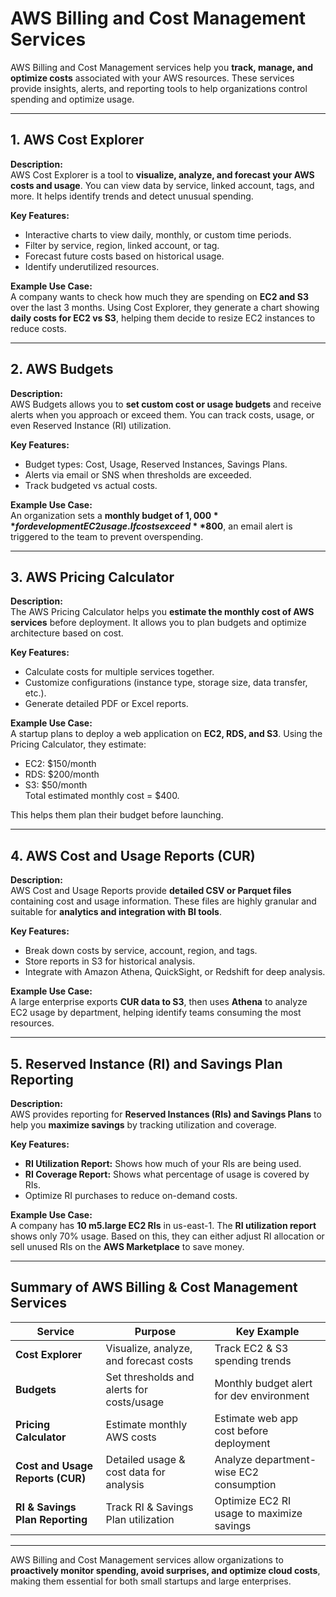 # AWS Billing and Cost Management Services

AWS Billing and Cost Management services help you **track, manage, and optimize costs** associated with your AWS resources. These services provide insights, alerts, and reporting tools to help organizations control spending and optimize usage.

---

## 1. AWS Cost Explorer

**Description:**  
AWS Cost Explorer is a tool to **visualize, analyze, and forecast your AWS costs and usage**. You can view data by service, linked account, tags, and more. It helps identify trends and detect unusual spending.

**Key Features:**
- Interactive charts to view daily, monthly, or custom time periods.
- Filter by service, region, linked account, or tag.
- Forecast future costs based on historical usage.
- Identify underutilized resources.

**Example Use Case:**  
A company wants to check how much they are spending on **EC2 and S3** over the last 3 months. Using Cost Explorer, they generate a chart showing **daily costs for EC2 vs S3**, helping them decide to resize EC2 instances to reduce costs.

---

## 2. AWS Budgets

**Description:**  
AWS Budgets allows you to **set custom cost or usage budgets** and receive alerts when you approach or exceed them. You can track costs, usage, or even Reserved Instance (RI) utilization.

**Key Features:**
- Budget types: Cost, Usage, Reserved Instances, Savings Plans.
- Alerts via email or SNS when thresholds are exceeded.
- Track budgeted vs actual costs.

**Example Use Case:**  
An organization sets a **monthly budget of $1,000** for development EC2 usage. If costs exceed **$800**, an email alert is triggered to the team to prevent overspending.

---

## 3. AWS Pricing Calculator

**Description:**  
The AWS Pricing Calculator helps you **estimate the monthly cost of AWS services** before deployment. It allows you to plan budgets and optimize architecture based on cost.

**Key Features:**
- Calculate costs for multiple services together.
- Customize configurations (instance type, storage size, data transfer, etc.).
- Generate detailed PDF or Excel reports.

**Example Use Case:**  
A startup plans to deploy a web application on **EC2, RDS, and S3**. Using the Pricing Calculator, they estimate:
- EC2: $150/month
- RDS: $200/month
- S3: $50/month  
Total estimated monthly cost = $400.  

This helps them plan their budget before launching.

---

## 4. AWS Cost and Usage Reports (CUR)

**Description:**  
AWS Cost and Usage Reports provide **detailed CSV or Parquet files** containing cost and usage information. These files are highly granular and suitable for **analytics and integration with BI tools**.

**Key Features:**
- Break down costs by service, account, region, and tags.
- Store reports in S3 for historical analysis.
- Integrate with Amazon Athena, QuickSight, or Redshift for deep analysis.

**Example Use Case:**  
A large enterprise exports **CUR data to S3**, then uses **Athena** to analyze EC2 usage by department, helping identify teams consuming the most resources.

---

## 5. Reserved Instance (RI) and Savings Plan Reporting

**Description:**  
AWS provides reporting for **Reserved Instances (RIs) and Savings Plans** to help you **maximize savings** by tracking utilization and coverage.

**Key Features:**
- **RI Utilization Report:** Shows how much of your RIs are being used.
- **RI Coverage Report:** Shows what percentage of usage is covered by RIs.
- Optimize RI purchases to reduce on-demand costs.

**Example Use Case:**  
A company has **10 m5.large EC2 RIs** in us-east-1. The **RI utilization report** shows only 70% usage. Based on this, they can either adjust RI allocation or sell unused RIs on the **AWS Marketplace** to save money.

---

## Summary of AWS Billing & Cost Management Services

| Service                        | Purpose                                                      | Key Example                                         |
|--------------------------------|--------------------------------------------------------------|----------------------------------------------------|
| **Cost Explorer**               | Visualize, analyze, and forecast costs                      | Track EC2 & S3 spending trends                     |
| **Budgets**                     | Set thresholds and alerts for costs/usage                   | Monthly budget alert for dev environment          |
| **Pricing Calculator**          | Estimate monthly AWS costs                                   | Estimate web app cost before deployment           |
| **Cost and Usage Reports (CUR)**| Detailed usage & cost data for analysis                     | Analyze department-wise EC2 consumption           |
| **RI & Savings Plan Reporting** | Track RI & Savings Plan utilization                          | Optimize EC2 RI usage to maximize savings         |

---

AWS Billing and Cost Management services allow organizations to **proactively monitor spending, avoid surprises, and optimize cloud costs**, making them essential for both small startups and large enterprises.

